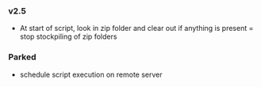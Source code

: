 ### v2.5

* At start of script, look in zip folder and clear out if anything is present = stop stockpiling of zip folders


### Parked
* schedule script execution on remote server
